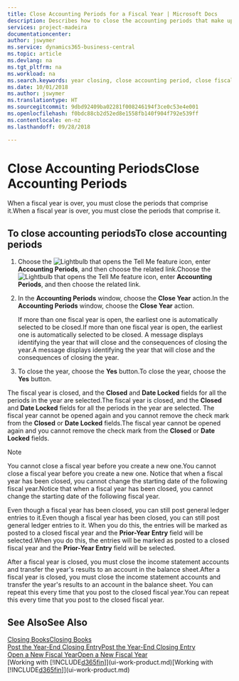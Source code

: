 ```yaml
---
title: Close Accounting Periods for a Fiscal Year | Microsoft Docs
description: Describes how to close the accounting periods that make up the fiscal year.
services: project-madeira
documentationcenter: 
author: jswymer
ms.service: dynamics365-business-central
ms.topic: article
ms.devlang: na
ms.tgt_pltfrm: na
ms.workload: na
ms.search.keywords: year closing, close accounting period, close fiscal year, bank account detailed trial balance
ms.date: 10/01/2018
ms.author: jswymer
ms.translationtype: HT
ms.sourcegitcommit: 9dbd92409ba02281f008246194f3ce0c53e4e001
ms.openlocfilehash: f0bdc88cb2d52ed8e1558fb140f904f792e539ff
ms.contentlocale: en-nz
ms.lasthandoff: 09/28/2018

---
```

# <a name="close-accounting-periods"></a><span data-ttu-id="88718-103">Close Accounting Periods</span><span class="sxs-lookup"><span data-stu-id="88718-103">Close Accounting Periods</span></span>
<span data-ttu-id="88718-104">When a fiscal year is over, you must close the periods that comprise it.</span><span class="sxs-lookup"><span data-stu-id="88718-104">When a fiscal year is over, you must close the periods that comprise it.</span></span>

## <a name="to-close-accounting-periods"></a><span data-ttu-id="88718-105">To close accounting periods</span><span class="sxs-lookup"><span data-stu-id="88718-105">To close accounting periods</span></span>
1. <span data-ttu-id="88718-106">Choose the ![Lightbulb that opens the Tell Me feature](media/ui-search/search_small.png "Tell me what you want to do") icon, enter **Accounting Periods**, and then choose the related link.</span><span class="sxs-lookup"><span data-stu-id="88718-106">Choose the ![Lightbulb that opens the Tell Me feature](media/ui-search/search_small.png "Tell me what you want to do") icon, enter **Accounting Periods**, and then choose the related link.</span></span>
2. <span data-ttu-id="88718-107">In the **Accounting Periods** window, choose the **Close Year** action.</span><span class="sxs-lookup"><span data-stu-id="88718-107">In the **Accounting Periods** window, choose the **Close Year** action.</span></span>

    <span data-ttu-id="88718-108">If more than one fiscal year is open, the earliest one is automatically selected to be closed.</span><span class="sxs-lookup"><span data-stu-id="88718-108">If more than one fiscal year is open, the earliest one is automatically selected to be closed.</span></span> <span data-ttu-id="88718-109">A message displays identifying the year that will close and the consequences of closing the year.</span><span class="sxs-lookup"><span data-stu-id="88718-109">A message displays identifying the year that will close and the consequences of closing the year.</span></span>
3. <span data-ttu-id="88718-110">To close the year, choose the **Yes** button.</span><span class="sxs-lookup"><span data-stu-id="88718-110">To close the year, choose the **Yes** button.</span></span>

<span data-ttu-id="88718-111">The fiscal year is closed, and the **Closed** and **Date Locked** fields for all the periods in the year are selected.</span><span class="sxs-lookup"><span data-stu-id="88718-111">The fiscal year is closed, and the **Closed** and **Date Locked** fields for all the periods in the year are selected.</span></span> <span data-ttu-id="88718-112">The fiscal year cannot be opened again and you cannot remove the check mark from the **Closed** or **Date Locked** fields.</span><span class="sxs-lookup"><span data-stu-id="88718-112">The fiscal year cannot be opened again and you cannot remove the check mark from the **Closed** or **Date Locked** fields.</span></span>

> [!NOTE]  
>   <span data-ttu-id="88718-113">You cannot close a fiscal year before you create a new one.</span><span class="sxs-lookup"><span data-stu-id="88718-113">You cannot close a fiscal year before you create a new one.</span></span> <span data-ttu-id="88718-114">Notice that when a fiscal year has been closed, you cannot change the starting date of the following fiscal year.</span><span class="sxs-lookup"><span data-stu-id="88718-114">Notice that when a fiscal year has been closed, you cannot change the starting date of the following fiscal year.</span></span>

<span data-ttu-id="88718-115">Even though a fiscal year has been closed, you can still post general ledger entries to it.</span><span class="sxs-lookup"><span data-stu-id="88718-115">Even though a fiscal year has been closed, you can still post general ledger entries to it.</span></span> <span data-ttu-id="88718-116">When you do this, the entries will be marked as posted to a closed fiscal year and the **Prior-Year Entry** field will be selected.</span><span class="sxs-lookup"><span data-stu-id="88718-116">When you do this, the entries will be marked as posted to a closed fiscal year and the **Prior-Year Entry** field will be selected.</span></span>

<span data-ttu-id="88718-117">After a fiscal year is closed, you must close the income statement accounts and transfer the year's results to an account in the balance sheet.</span><span class="sxs-lookup"><span data-stu-id="88718-117">After a fiscal year is closed, you must close the income statement accounts and transfer the year's results to an account in the balance sheet.</span></span> <span data-ttu-id="88718-118">You can repeat this every time that you post to the closed fiscal year.</span><span class="sxs-lookup"><span data-stu-id="88718-118">You can repeat this every time that you post to the closed fiscal year.</span></span>

## <a name="see-also"></a><span data-ttu-id="88718-119">See Also</span><span class="sxs-lookup"><span data-stu-id="88718-119">See Also</span></span>
[<span data-ttu-id="88718-120">Closing Books</span><span class="sxs-lookup"><span data-stu-id="88718-120">Closing Books</span></span>](year-close-books.md)  
[<span data-ttu-id="88718-121">Post the Year-End Closing Entry</span><span class="sxs-lookup"><span data-stu-id="88718-121">Post the Year-End Closing Entry</span></span>](year-how-post-year-end-close-entry.md)  
[<span data-ttu-id="88718-122">Open a New Fiscal Year</span><span class="sxs-lookup"><span data-stu-id="88718-122">Open a New Fiscal Year</span></span>](finance-how-open-new-fiscal-year.md)  
<span data-ttu-id="88718-123">[Working with [!INCLUDE[d365fin](includes/d365fin_md.md)]](ui-work-product.md)</span><span class="sxs-lookup"><span data-stu-id="88718-123">[Working with [!INCLUDE[d365fin](includes/d365fin_md.md)]](ui-work-product.md)</span></span>

